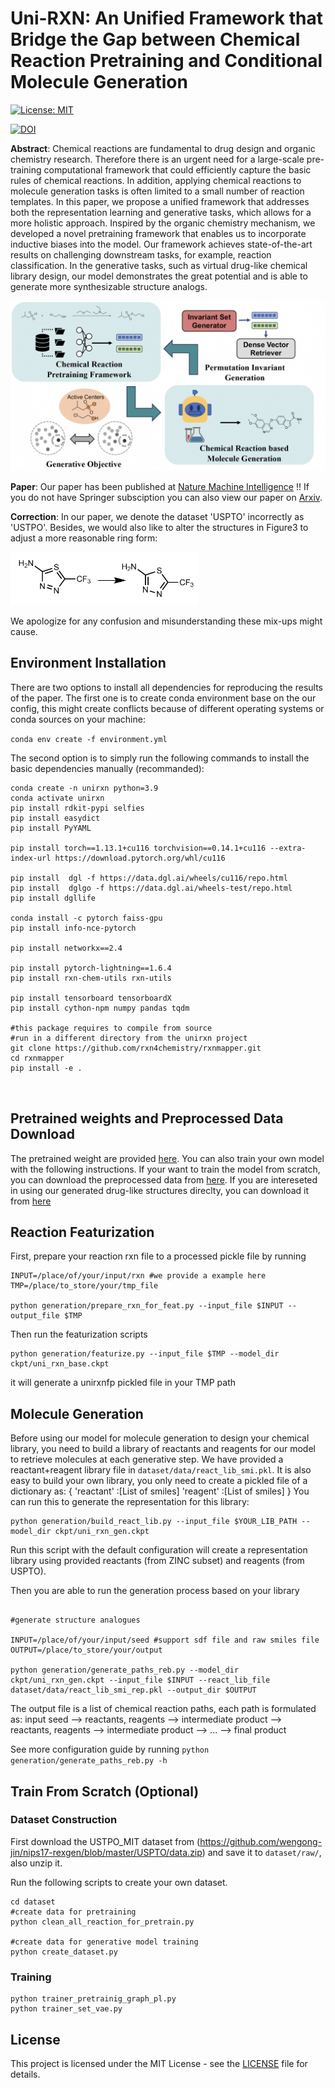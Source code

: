 # Uni-RXN: An Unified Framework that Bridge the Gap between Chemical Reaction Pretraining and Conditional Molecule Generation

[![License: MIT](https://img.shields.io/badge/License-MIT-yellow.svg)](https://github.com/qiangbo1222/HierDiff/blob/main/LICENSE)

[![DOI](https://zenodo.org/badge/609522297.svg)](https://zenodo.org/badge/latestdoi/609522297)

**Abstract**: Chemical reactions are fundamental to drug design and organic chemistry research. Therefore there is an urgent need for a large-scale pre-training computational framework that could efficiently capture the basic rules of chemical reactions.
 In addition, applying chemical reactions to molecule generation tasks is often limited to a small number of reaction templates. In this paper, we propose a unified framework that addresses both the representation learning and generative tasks, which allows for a more holistic approach. Inspired by the organic chemistry mechanism, we developed a novel pretraining framework that enables us to incorporate inductive biases into the model. Our framework achieves state-of-the-art results on challenging downstream tasks, for example, reaction classification. In the generative tasks, such as virtual drug-like chemical library design, our model demonstrates the great potential and is able to generate more synthesizable structure analogs.

![cover](assets/abs_graph.png)


**Paper**: Our paper has been published at [Nature Machine Intelligence](https://www.nature.com/articles/s42256-023-00764-9) !! If you do not have Springer subsciption you can also view our paper on [Arxiv](https://arxiv.org/abs/2303.06965).

**Correction**: In our paper, we denote the dataset 'USPTO' incorrectly as 'USTPO'. Besides, we would also like to alter the structures in Figure3 to adjust a more reasonable ring form:

<img src="assets/mol_correct.png" alt="Image" width="300">

We apologize for any confusion and misunderstanding these mix-ups might cause.



## Environment Installation

There are two options to install all dependencies for reproducing the results of the paper.
The first one is to create conda environment base on the our config, this might create conflicts because of different operating systems or conda sources on your machine:

`conda env create -f environment.yml`

The second option is to simply run the following commands to install the basic dependencies manually (recommanded):

```
conda create -n unirxn python=3.9
conda activate unirxn
pip install rdkit-pypi selfies
pip install easydict
pip install PyYAML

pip install torch==1.13.1+cu116 torchvision==0.14.1+cu116 --extra-index-url https://download.pytorch.org/whl/cu116

pip install  dgl -f https://data.dgl.ai/wheels/cu116/repo.html
pip install  dglgo -f https://data.dgl.ai/wheels-test/repo.html
pip install dgllife

conda install -c pytorch faiss-gpu
pip install info-nce-pytorch

pip install networkx==2.4

pip install pytorch-lightning==1.6.4
pip install rxn-chem-utils rxn-utils

pip install tensorboard tensorboardX
pip install cython-npm numpy pandas tqdm

#this package requires to compile from source
#run in a different directory from the unirxn project
git clone https://github.com/rxn4chemistry/rxnmapper.git 
cd rxnmapper
pip install -e .



```

## Pretrained weights and Preprocessed Data Download

The pretrained weight are provided [here](https://zenodo.org/record/10701524). You can also train your own model with the following instructions.
If your want to train the model from scratch, you can download the  preprocessed data from [here](https://zenodo.org/record/8075067). If you are intereseted in using our generated drug-like structures direclty, you can download it from [here](https://zenodo.org/record/8087160)

## Reaction Featurization

First, prepare your reaction rxn file to a processed pickle file by running
```
INPUT=/place/of/your/input/rxn #we provide a example here
TMP=/place/to_store/your/tmp_file

python generation/prepare_rxn_for_feat.py --input_file $INPUT --output_file $TMP

```

Then run the featurization scripts
```
python generation/featurize.py --input_file $TMP --model_dir ckpt/uni_rxn_base.ckpt
```
it will generate a unirxnfp pickled file in your TMP path

## Molecule Generation

Before using our model for molecule generation to design your chemical library, you need to build a library of reactants and reagents for our model to retrieve molecules at each generative step. We have provided a reactant+reagent library file in `dataset/data/react_lib_smi.pkl`. It is also easy to build your own library, you only need to create a pickled file of a dictionary as:
    {
        'reactant' :[List of smiles]
        'reagent' :[List of smiles]
    }
You can run this to generate the representation for this library:
```
python generation/build_react_lib.py --input_file $YOUR_LIB_PATH --model_dir ckpt/uni_rxn_gen.ckpt
```
Run this script with the default configuration will create a representation library using provided reactants (from ZINC subset) and reagents (from USPTO).

Then you are able to run the generation process based on your library
```

#generate structure analogues

INPUT=/place/of/your/input/seed #support sdf file and raw smiles file
OUTPUT=/place/to_store/your/output

python generation/generate_paths_reb.py --model_dir ckpt/uni_rxn_gen.ckpt --input_file $INPUT --react_lib_file dataset/data/react_lib_smi_rep.pkl --output_dir $OUTPUT
```

The output file is a list of chemical reaction paths, each path is formulated as:
input seed --> reactants, reagents --> intermediate product --> reactants, reagents --> intermediate product --> ... --> final product

See more configuration guide by running `python generation/generate_paths_reb.py -h`



## Train From Scratch (Optional)
### Dataset Construction

First download the USTPO_MIT dataset from (https://github.com/wengong-jin/nips17-rexgen/blob/master/USPTO/data.zip) and save it to `dataset/raw/`, also unzip it.

Run the following scripts to create your own dataset.

```
cd dataset
#create data for pretraining
python clean_all_reaction_for_pretrain.py

#create data for generative model training
python create_dataset.py

```

### Training
```
python trainer_pretrainig_graph_pl.py
python trainer_set_vae.py
```



## License

This project is licensed under the MIT License - see the [LICENSE](LICENSE) file for details.
